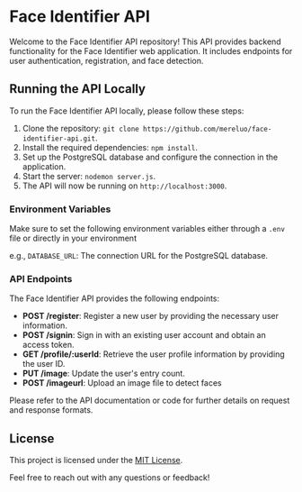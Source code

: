 # Face Identifier API

Welcome to the Face Identifier API repository! This API provides backend functionality for the Face Identifier web application. It includes endpoints for user authentication, registration, and face detection.

## Running the API Locally

To run the Face Identifier API locally, please follow these steps:

1. Clone the repository: `git clone https://github.com/mereluo/face-identifier-api.git`.
2. Install the required dependencies: `npm install`.
3. Set up the PostgreSQL database and configure the connection in the application.
4. Start the server: `nodemon server.js`.
5. The API will now be running on `http://localhost:3000`.

### Environment Variables

Make sure to set the following environment variables either through a `.env` file or directly in your environment

e.g., `DATABASE_URL`: The connection URL for the PostgreSQL database.

### API Endpoints

The Face Identifier API provides the following endpoints:

-   **POST /register**: Register a new user by providing the necessary user information.
-   **POST /signin**: Sign in with an existing user account and obtain an access token.
-   **GET /profile/:userId**: Retrieve the user profile information by providing the user ID.
-   **PUT /image**: Update the user's entry count.
-   **POST /imageurl**: Upload an image file to detect faces

Please refer to the API documentation or code for further details on request and response formats.

## License

This project is licensed under the [MIT License](LICENSE).

Feel free to reach out with any questions or feedback!
